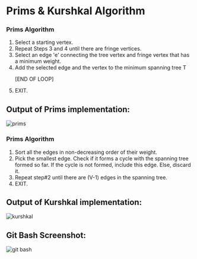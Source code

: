 # Prims & Kurshkal Algorithm

### Prims Algorithm
<ol>
  <li>Select a starting vertex.</li>
  <li>Repeat Steps 3 and 4 until there are fringe vertices.</li>
  <li>Select an edge 'e' connecting the tree vertex and fringe vertex that has a minimum
weight.</li>
  <li>Add the selected edge and the vertex to the minimum spanning tree T

[END OF LOOP]</li>
  <li>EXIT.</li>
</ol>

## Output of Prims implementation:

![prims](https://github.com/Sabbir-Aahmed/Kurshkal-Prims/assets/106438748/d8623bb5-f9ca-4617-bd14-90828607f5fa)

### Prims Algorithm
<ol>
  <li>Sort all the edges in non-decreasing order of their weight.</li>
  <li>Pick the smallest edge. Check if it forms a cycle with the spanning tree formed so far.
    If the cycle is not formed, include this edge. Else, discard it. </li>
  <li>Repeat step#2 until there are (V-1) edges in the spanning tree.</li>
  <li>EXIT.</li>
</ol>

## Output of Kurshkal implementation:

![kurshkal](https://github.com/Sabbir-Aahmed/Kurshkal-Prims/assets/106438748/06dd040a-5ac1-4431-a2ce-900a21861a0f)

## Git Bash Screenshot:

![git bash](https://github.com/Sabbir-Aahmed/Kurshkal-Prims/assets/106438748/a8d89bad-8843-4fc4-ab27-e3d6704b024c)
